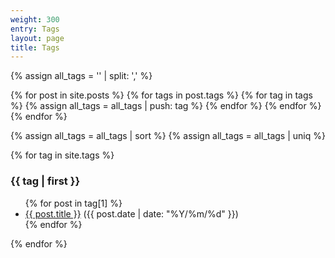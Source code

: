 ```yaml
---
weight: 300
entry: Tags
layout: page
title: Tags
---
```



{% assign all_tags = '' | split: ',' %}

 {% for post in site.posts %}
    {% for tags in post.tags %}
        {% for tag in tags %}
            {% assign all_tags = all_tags | push: tag %}
        {% endfor %}
    {% endfor %}
{% endfor %}

{% assign all_tags = all_tags | sort %}
{% assign all_tags = all_tags | uniq %}

{% for tag in site.tags %}
  <h3 id="{{ tag[0] | slugify }}">{{ tag | first }}</h3>
  <ul class="tags-expo-posts">
    {% for post in tag[1] %}
    <li>
      <a href="{{ post.url }}">{{ post.title }}</a>
      ({{ post.date | date: "%Y/%m/%d" }})
    </li>
    {% endfor %}
  </ul>
{% endfor %}
